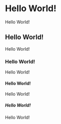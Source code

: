 # Hello World!
Hello World!
## Hello World!
Hello World!
### Hello World!
Hello World!
#### Hello World!
Hello World!
##### Hello World!
Hello World!
